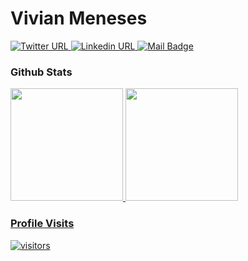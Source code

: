 # Vivian Meneses

<a href="https://twitter.com/thetinyvivi"><img alt="Twitter URL" src="https://img.shields.io/twitter/url?color=purple&label=Twitter&style=social&url=https%3A%2F%2Ftwitter.com%2Fthetinyvivi">
 <a href="https://www.linkedin.com/in/vivian-meneses-4981a316a/">
  <img alt="Linkedin URL" src="https://img.shields.io/badge/-Linkedin-0e76a8?style=flat&logo=linkedin">
  [![Mail Badge](https://img.shields.io/badge/-contact-c0392b?style=flat&labelColor=c0392b&logo=gmail&logoColor=white)](mailto:vivian_meneses@id.uff.br)
### Github Stats
 <div>
  <a href="https://github.com/VivianMeneses">
  <img height="180em" src="https://github-readme-stats.vercel.app/api?username=VivianMeneses&show_icons=true&theme=radical&include_all_commits=true&count_private=true"/>
  <img height="180em" src="https://github-readme-stats.vercel.app/api/top-langs/?username=VivianMeneses&layout=compact&langs_count=8&theme=radical"/>
</div>
 
 ### Profile Visits
 ![visitors](https://visitor-badge.glitch.me/badge?page_id=VivianMeneses)
